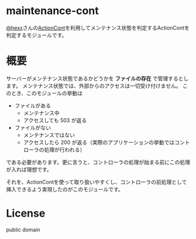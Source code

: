 # maintenance-cont

[@hexx](https://github.com/hexx)さんの[ActionCont](https://github.com/hexx/action-cont)を利用してメンテナンス状態を判定するActionContを判定するモジュールです。

# 概要

サーバーがメンテナンス状態であるかどうかを __ファイルの存在__ で管理するとします。
メンテナンス状態では、外部からのアクセスは一切受け付けません。
このとき、このモジュールの挙動は

- ファイルがある
    - メンテナンス中
    - アクセスしても 503 が返る
- ファイルがない
    - メンテナンスではない
    - アクセスしたら 200 が返る（実際のアプリケーションの挙動ではコントローラの処理が行われる）

である必要があります。更に言うと、コントローラの処理が始まる前にこの処理が入れば理想です。

それを、ActionContを使って取り扱いやすくし、コントローラの前処理として挿入できるよう実現したのがこのモジュールです。

# License

public domain